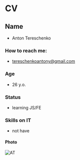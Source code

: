 # CV

## Name

- Anton Tereschenko

### How to reach me: 
- tereschenkoantony@gmail.com

### Age
- 26 y.o.

### Status
- learning JS/FE

### Skills on IT
- not have

#### Photo
![AT](https://user-images.githubusercontent.com/119811313/206910429-c6ad030d-bc46-447f-8823-c445dbdff560.jpg)
